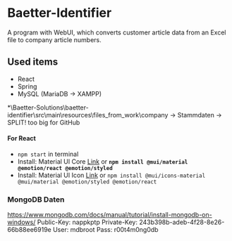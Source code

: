 # Baetter-Identifier
A program with WebUI, which converts customer article data from an Excel file to company article numbers.

## Used items
* React
* Spring
* MySQL (MariaDB -> XAMPP)

*\Baetter-Solutions\baetter-identifier\src\main\resources\files_from_work\company -> Stammdaten -> SPLIT! too big for GitHub

#### For React
* `npm start` in terminal
* Install: Material UI Core [Link](https://mui.com/material-ui/getting-started/installation/)
  or **`npm install @mui/material @emotion/react @emotion/styled`**
* Install: Material UI Icon [Link](https://mui.com/material-ui/material-icons/) or `npm install @mui/icons-material @mui/material @emotion/styled @emotion/react`

### MongoDB Daten
https://www.mongodb.com/docs/manual/tutorial/install-mongodb-on-windows/
Public-Key: nappkptp
Private-Key: 243b398b-adeb-4f28-8e26-66b88ee6919e
User: mdbroot
Pass: r00t4m0ng0db